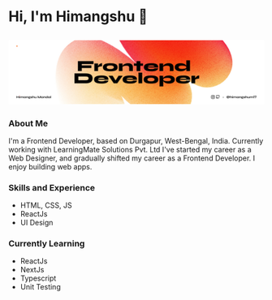 # Hi, I'm Himangshu 👋

![Banner](https://raw.githubusercontent.com/himangshum17/himangshum17/main/banner.jpg)
---

### About Me

I'm a Frontend Developer, based on Durgapur, West-Bengal, India. Currently working with LearningMate Solutions Pvt. Ltd I've started my career as a Web Designer, and gradually shifted my career as a Frontend Developer. I enjoy building web apps.


### Skills and Experience

* HTML, CSS, JS
* ReactJs
* UI Design

### Currently Learning

* ReactJs
* NextJs
* Typescript
* Unit Testing
